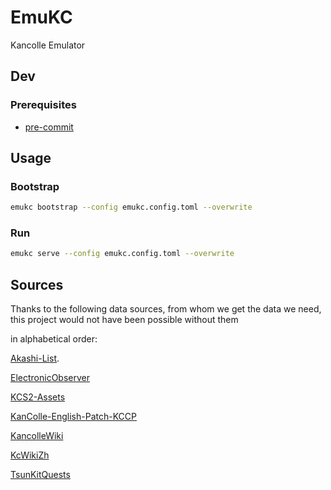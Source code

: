 # EmuKC

Kancolle Emulator

## Dev

### Prerequisites

- [pre-commit](https://pre-commit.com/)

## Usage

### Bootstrap

```bash
emukc bootstrap --config emukc.config.toml --overwrite
```

### Run

```bash
emukc serve --config emukc.config.toml --overwrite
```

## Sources

Thanks to the following data sources, from whom we get the data we need, this project would not have been possible without them

in alphabetical order:

[Akashi-List](https://github.com/yukikuri/akashi-list).

[ElectronicObserver](https://github.com/andanteyk/ElectronicObserver)

[KCS2-Assets](https://github.com/sinsinpub/kcs2-assets)

[KanColle-English-Patch-KCCP](https://github.com/Oradimi/KanColle-English-Patch-KCCP)

[KancolleWiki](https://en.kancollewiki.net/Quests)

[KcWikiZh](https://github.com/kcwikizh)

[TsunKitQuests](https://github.com/planetarian/TsunKitQuests/tree/main)
